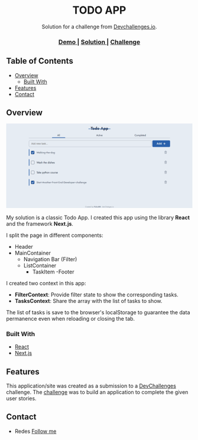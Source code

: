 
<h1 align="center">TODO APP</h1>

<div align="center">
   Solution for a challenge from  <a href="http://devchallenges.io" target="_blank">Devchallenges.io</a>.
</div>

<div align="center">
  <h3>
    <a href="https://todo-app-flakobb.vercel.app/">
      Demo
    </a>
    <span> | </span>
    <a href="https://github.com/FlakoBB/todo-app">
      Solution
    </a>
    <span> | </span>
    <a href="https://devchallenges.io/challenges/hH6PbOHBdPm6otzw2De5">
      Challenge
    </a>
  </h3>
</div>

<!-- TABLE OF CONTENTS -->

## Table of Contents

- [Overview](#overview)
  - [Built With](#built-with)
- [Features](#features)
- [Contact](#contact)

<!-- OVERVIEW -->

## Overview

![screenshot](./public/screenshot.png)

My solution is a classic Todo App. I created this app using the library **React** and the framework **Next.js**.

I split the page in different components:
- Header
- MainContainer
  - Navigation Bar (Filter)
  - ListContainer
    - TaskItem
-Footer

I created two context in this app:
- **FilterContext**: Provide filter state to show the corresponding tasks.
- **TasksContext**: Share the array with the list of tasks to show.

The list of tasks is save to the browser's localStorage to guarantee the data permanence even when reloading or closing the tab.

### Built With

- [React](https://reactjs.org/)
- [Next.js](https://nextjs.org/)

## Features

This application/site was created as a submission to a [DevChallenges](https://devchallenges.io/challenges) challenge. The [challenge](https://devchallenges.io/challenges/hH6PbOHBdPm6otzw2De5) was to build an application to complete the given user stories.

## Contact

- Redes [Follow me](https://bit.ly/follow-flako)
